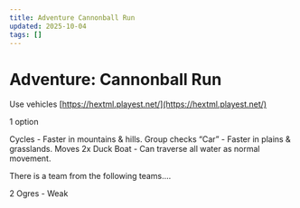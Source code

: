 ```yaml
---
title: Adventure Cannonball Run
updated: 2025-10-04
tags: []
---
```


# Adventure: Cannonball Run


Use vehicles
[https://hextml.playest.net/](https://hextml.playest.net/)

1 option

Cycles - Faster in mountains & hills. Group checks
“Car” - Faster in plains & grasslands. Moves 2x
Duck Boat - Can traverse all water as normal movement.

There is a team from the following teams….

2 Ogres - Weak

